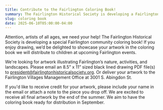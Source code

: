 ```yaml
---
title: Contribute to the Fairlington Coloring Book!
summary: The Fairlington Historical Society is developing a Fairlington community coloring book.
slug: coloring book
date: 2025-06-10T05:00:00-04:00
---
```


Attention, artists of all ages, we need your help! The Fairlington Historical Society is developing a special Fairlington community coloring book! If you enjoy drawing, we’d be delighted to showcase your artwork in the coloring book we will distribute to children at upcoming Fairlington events.

We're looking for artwork illustrating Fairlington’s nature, activities, and landscapes. Please email an 8.5” x 11” sized black lined drawing PDF file(s) to president@fairlingtonhistoricalsociety.org. Or deliver your artwork to the Fairlington Villages Management Office at 3001 S. Abingdon St.

If you'd like to receive credit for your artwork, please include your name in the email or attach a note to the piece you drop off. We are excited to receive all final artwork by the end of the summer. We aim to have the coloring book ready for distribution in September.